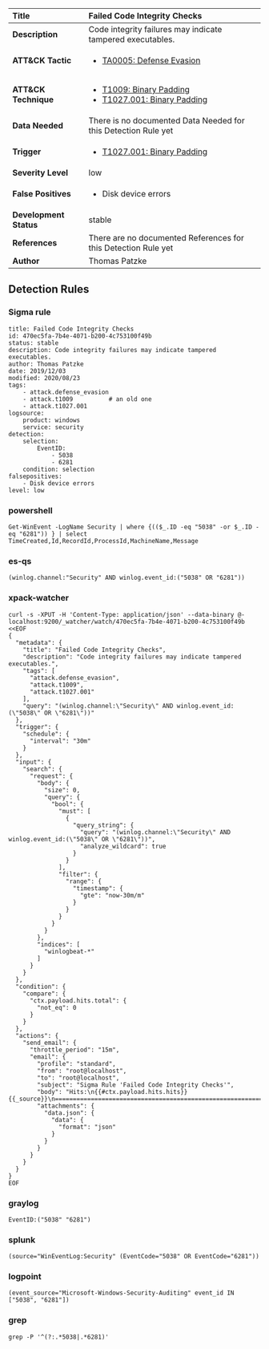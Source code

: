 | Title                    | Failed Code Integrity Checks       |
|:-------------------------|:------------------|
| **Description**          | Code integrity failures may indicate tampered executables. |
| **ATT&amp;CK Tactic**    |  <ul><li>[TA0005: Defense Evasion](https://attack.mitre.org/tactics/TA0005)</li></ul>  |
| **ATT&amp;CK Technique** | <ul><li>[T1009: Binary Padding](https://attack.mitre.org/techniques/T1009)</li><li>[T1027.001: Binary Padding](https://attack.mitre.org/techniques/T1027/001)</li></ul>  |
| **Data Needed**          |  There is no documented Data Needed for this Detection Rule yet  |
| **Trigger**              | <ul><li>[T1027.001: Binary Padding](../Triggers/T1027.001.md)</li></ul>  |
| **Severity Level**       | low |
| **False Positives**      | <ul><li>Disk device errors</li></ul>  |
| **Development Status**   | stable |
| **References**           |  There are no documented References for this Detection Rule yet  |
| **Author**               | Thomas Patzke |


## Detection Rules

### Sigma rule

```
title: Failed Code Integrity Checks
id: 470ec5fa-7b4e-4071-b200-4c753100f49b
status: stable
description: Code integrity failures may indicate tampered executables.
author: Thomas Patzke
date: 2019/12/03
modified: 2020/08/23
tags:
    - attack.defense_evasion
    - attack.t1009          # an old one
    - attack.t1027.001
logsource:
    product: windows
    service: security
detection:
    selection:
        EventID:
            - 5038
            - 6281
    condition: selection
falsepositives:
    - Disk device errors
level: low

```





### powershell
    
```
Get-WinEvent -LogName Security | where {(($_.ID -eq "5038" -or $_.ID -eq "6281")) } | select TimeCreated,Id,RecordId,ProcessId,MachineName,Message
```


### es-qs
    
```
(winlog.channel:"Security" AND winlog.event_id:("5038" OR "6281"))
```


### xpack-watcher
    
```
curl -s -XPUT -H 'Content-Type: application/json' --data-binary @- localhost:9200/_watcher/watch/470ec5fa-7b4e-4071-b200-4c753100f49b <<EOF
{
  "metadata": {
    "title": "Failed Code Integrity Checks",
    "description": "Code integrity failures may indicate tampered executables.",
    "tags": [
      "attack.defense_evasion",
      "attack.t1009",
      "attack.t1027.001"
    ],
    "query": "(winlog.channel:\"Security\" AND winlog.event_id:(\"5038\" OR \"6281\"))"
  },
  "trigger": {
    "schedule": {
      "interval": "30m"
    }
  },
  "input": {
    "search": {
      "request": {
        "body": {
          "size": 0,
          "query": {
            "bool": {
              "must": [
                {
                  "query_string": {
                    "query": "(winlog.channel:\"Security\" AND winlog.event_id:(\"5038\" OR \"6281\"))",
                    "analyze_wildcard": true
                  }
                }
              ],
              "filter": {
                "range": {
                  "timestamp": {
                    "gte": "now-30m/m"
                  }
                }
              }
            }
          }
        },
        "indices": [
          "winlogbeat-*"
        ]
      }
    }
  },
  "condition": {
    "compare": {
      "ctx.payload.hits.total": {
        "not_eq": 0
      }
    }
  },
  "actions": {
    "send_email": {
      "throttle_period": "15m",
      "email": {
        "profile": "standard",
        "from": "root@localhost",
        "to": "root@localhost",
        "subject": "Sigma Rule 'Failed Code Integrity Checks'",
        "body": "Hits:\n{{#ctx.payload.hits.hits}}{{_source}}\n================================================================================\n{{/ctx.payload.hits.hits}}",
        "attachments": {
          "data.json": {
            "data": {
              "format": "json"
            }
          }
        }
      }
    }
  }
}
EOF

```


### graylog
    
```
EventID:("5038" "6281")
```


### splunk
    
```
(source="WinEventLog:Security" (EventCode="5038" OR EventCode="6281"))
```


### logpoint
    
```
(event_source="Microsoft-Windows-Security-Auditing" event_id IN ["5038", "6281"])
```


### grep
    
```
grep -P '^(?:.*5038|.*6281)'
```



